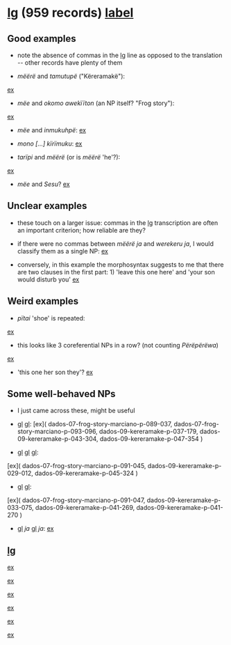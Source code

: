 # [lg](tri) (959 records) [label](sec:tri)

## Good examples

* note the absence of commas in the [lg](tri) line as opposed to the translation -- other records have plenty of them

* *mëërë* and *tamutupë* ("Këreramakë"):

[ex](dados-09-kereramake-p-043-278)

* *mëe* and *okomo awekïïton* (an NP itself? "Frog story"):

[ex](dados-07-frog-story-marciano-p-089-032)

* *mëe* and *inmukuhpë*:
[ex](dados-09-kereramake-p-049-415)

* *mono […] kïrïmuku*:
[ex](data-01-yakari-01-p-127-022)

* *tarïpi* and *mëërë* (or is *mëërë* 'he'?):

[ex](dados-09-kereramake-p-049-392)

* *mëe* and *Sesu*?
[ex](mini-disc-lsmtam13set0001-marciano-little-introduction-004)

## Unclear examples
* these touch on a larger issue: commas in the [lg](tri) transcription are often an important criterion; how reliable are they?

* if there were no commas between *mëërë ja* and *werekeru ja*, I would classify them as a single NP:
[ex](dados-09-kereramake-p-047-374)

* conversely, in this example the morphosyntax suggests to me that there are two clauses in the first part: 1) 'leave this one here' and 'your son would disturb you'
[ex](dados-09-kereramake-p-049-387)


## Weird examples

* *pïtai* 'shoe' is repeated:

[ex](dados-07-frog-story-marciano-p-089-015)

* this looks like 3 coreferential NPs in a row? (not counting *Përëpërëwa*)

[ex](dados-09-kereramake-p-033-077)

* 'this one her son they'?
[ex](dados-09-kereramake-p-047-363)


## Some well-behaved NPs

* I just came across these, might be useful

* [gl](dem) [gl](n):
[ex](
dados-07-frog-story-marciano-p-089-037,
dados-07-frog-story-marciano-p-093-096,
dados-09-kereramake-p-037-179,
dados-09-kereramake-p-043-304,
dados-09-kereramake-p-047-354
)

* [gl](n) [gl](dem) [gl](n):

[ex](
dados-07-frog-story-marciano-p-091-045,
dados-09-kereramake-p-029-012,
dados-09-kereramake-p-045-324
)

* [gl](n) [gl](n):

[ex](
dados-07-frog-story-marciano-p-091-047,
dados-09-kereramake-p-033-075,
dados-09-kereramake-p-041-269,
dados-09-kereramake-p-041-270
)

* [gl](n) *ja* [gl](n) *ja*:
[ex](dados-09-kereramake-p-045-323)

## [lg](hix)

[ex](derbyshire-1965-p-023-the-origin-of-the-moon-024)

[ex](derbyshire-1965-p-030-the-origins-of-the-buzzard-the-sloth-and-the-land-turtle-067)

[ex](derbyshire-1965-p-013-the-origin-of-plants-002)

[ex](derbyshire-1965-p-016-the-origin-of-night-and-darkness-006)

[ex](derbyshire-1965-p-024-the-origin-of-the-moon-029)

[ex](derbyshire-1965-p-025-the-origin-of-the-moon-060)